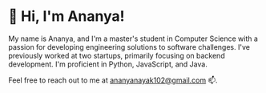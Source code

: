 <h1>👋 Hi, I'm Ananya!</h1>

My name is Ananya, and I'm a master's student in Computer Science with a passion for developing engineering solutions to software challenges. I've previously worked at two startups, primarily focusing on backend development. I'm proficient in Python, JavaScript, and Java. 

Feel free to reach out to me at ananyanayak102@gmail.com 📫.
